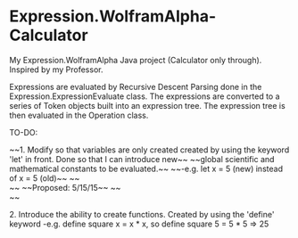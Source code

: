 # Expression.WolframAlpha-Calculator
My Expression.WolframAlpha Java project (Calculator only through). Inspired by my Professor.

Expressions are evaluated by Recursive Descent Parsing done in the Expression.ExpressionEvaluate class. The expressions are converted to a series
of Token objects built into an expression tree. The expression tree is then evaluated in the Operation class.

TO-DO:
<p>
~~1. Modify so that variables are only created created by using the keyword 'let' in front. Done so that I can introduce new~~
~~global scientific and mathematical constants to be evaluated.~~
  ~~-e.g. let x = 5 (new) instead of x = 5 (old)~~
  ~~</br>~~
  ~~Proposed: 5/15/15~~
  ~~</br>~~
</p>
<p>
2. Introduce the ability to create functions. Created by using the 'define' keyword
  -e.g. define square x = x * x, so define square 5 = 5 * 5 => 25
</p>

